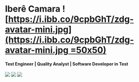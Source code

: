 
# Iberê Camara ![[https://i.ibb.co/9cpbGhT/zdg-avatar-mini.jpg](https://i.ibb.co/9cpbGhT/zdg-avatar-mini.jpg =50x50)](https://i.ibb.co/DDY6T7j/zdg-avatar.jpg)

#### Test Engineer | Quality Analyst | Software Developer in Test 
[![](https://img.shields.io/badge/LinkedIn-iberecamara-blue)](https://www.linkedin.com/in/iberecamara/) [![](https://img.shields.io/badge/Gmail-ibere.camara%40gmail.com-red)](mailto:ibere.camara@gmail.com) [![](https://img.shields.io/badge/Telegram-%40iberecamara-blue)](https://t.me/iberecamara)
